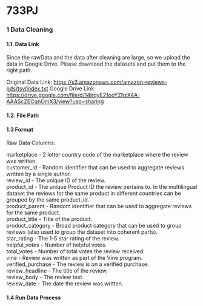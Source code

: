 # 733PJ

### 1 Data Cleaning
#### 1.1. Data Link
Since the rawData and the data after cleaning are large, so we upload the data in Google Drive. Please download the datasets and put them to the right path.

Original Data Link: https://s3.amazonaws.com/amazon-reviews-pds/tsv/index.txt
Google Drive Link: https://drive.google.com/file/d/14irqyE21ooYZhzX4A-AAAScZECqnOmX3/view?usp=sharing

#### 1.2. File Path  

#### 1.3 Format
Raw Data Columns:

marketplace       - 2 letter country code of the marketplace where the review was written. <br>
customer_id       - Random identifier that can be used to aggregate reviews written by a single author. <br>
review_id         - The unique ID of the review. <br>
product_id        - The unique Product ID the review pertains to. In the multilingual dataset the reviews
                    for the same product in different countries can be grouped by the same product_id. <br>
product_parent    - Random identifier that can be used to aggregate reviews for the same product. <br>
product_title     - Title of the product. <br>
product_category  - Broad product category that can be used to group reviews 
                    (also used to group the dataset into coherent parts). <br>
star_rating       - The 1-5 star rating of the review. <br>
helpful_votes     - Number of helpful votes. <br>
total_votes       - Number of total votes the review received. <br>
vine              - Review was written as part of the Vine program. <br>
verified_purchase - The review is on a verified purchase. <br>
review_headline   - The title of the review. <br>
review_body       - The review text. <br>
review_date       - The date the review was written. <br>

#### 1.4 Run Data Process
